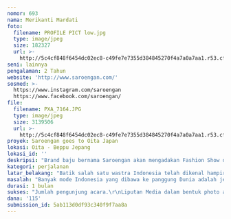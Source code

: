 ```yaml
---
nomor: 693
nama: Merikanti Mardati
foto:
  filename: PROFILE PICT low.jpg
  type: image/jpeg
  size: 182327
  url: >-
    http://5c4cf848f6454dc02ec8-c49fe7e7355d384845270f4a7a0a7aa1.r53.cf2.rackcdn.com/3f2ecca4-b768-4389-8e71-a3efb1009e89/PROFILE%20PICT%20low.jpg
seni: lainnya
pengalaman: 2 Tahun
website: 'http://www.saroengan.com/'
sosmed: >-
  https://www.instagram.com/saroengan           
  https://www.facebook.com/saroengan/
file:
  filename: PXA_7164.JPG
  type: image/jpeg
  size: 3139506
  url: >-
    http://5c4cf848f6454dc02ec8-c49fe7e7355d384845270f4a7a0a7aa1.r53.cf2.rackcdn.com/1b088ee0-e581-46ab-b58a-3521265cea34/PXA_7164.JPG
proyek: Saroengan goes to Oita Japan
lokasi: Oita - Beppu Jepang
lokasi_id: ''
deskripsi: "Brand baju bernama Saroengan akan mengadakan Fashion Show di Oita-Beppu Jepang. Kegiatan ini merupakan kerjasama Mahasiswa Indonesia,  Asia Pacific University di Beppu - Oita Jepang. Fashion show ini akan dibawakan oleh model2 dari mahasiswa Jepang dan diiringi live musik lagu Indonesia yang dinyanyikan oleh Mahasiswa Indonesia.  Show ini akan digelar tgl 14 Desember 2018 di Oita Plaza. \r\n\r\n2 minggu sebelum acara berlangsung, Saroengan akan mengundang 5 media besar di Indonesia dan beberapa media digital untuk berkumpul dan mendengarkan cerita persiapan Saroengan dalam menghadapi Fashion  Show ini.  Demikian pula setelah Fashion Show berlangsung, Saroengan akan mengirimkan cerita pengalaman selama di Oita dalam bentuk Press Release.  Untuk media di Oita sendiri, para Mahasiswa akan mengirimkan Press Release. "
kategori: perjalanan
latar_belakang: "Batik salah satu wastra Indonesia telah dikenal hampir dipenjuru Dunia.  Sekarang ini ini tenun pun akan telah terangkat derajatnya. Bagaimanakah dengan kain sarung Indonesia? Bisakah sarung juga menjadi salah satu ciri khas Indonesia yang mempunyai posisi di hati para insan di negri sendiri maupun di negri lain.\r\nSaroengan adalah brand yang baru lahir tahun 2015 dan mengangkat cerita indah dibalik kain sarung. Kain sarung yang biasa hanya dipakai oleh kaum pria, kali diberi tempat di hati para wanita, Kini wanita bisa merasakan dan menyentuh keindahan kain sarung.\r\n\r\nJepang sebagai salah satu negara yang sangat maju dalam industri Tekstil dan design, mau memberikan kesempatan untuk Mahasiswa Indonesia yang sedang belajar di sana untuk memperkenalkan budaya Indonesia kepada masyarakat Oita, kota wisata di pulau Kyushu. Moment ini adalah hasil kerjasama Mahasiswa Indonesia Asia Pacific University Beppu dangan Walikota   Beppu - Oita.\r\nDengan adanya kesempatan ini diharapkan bisa terjadi dialog antar pelaku di bidang seni tekstil untuk saling belajar memahami kelebihan masing masing budaya Indonesia maupun Jepang."
masalah: "Banyak mode Indonesia yang dibawa ke panggung Dunia adalah jenis mode adikarya (couture). Sehingga agak sulit dijadikan pakaian yang bisa dipakai sehari hari. Kali ini Brand Saroengan dengan mengangkat kain sarung Indonesia akan memperkenalkan mode dengan gaya keseharian. (ready to wear).\r\n\r\nSetiap kain sarung selalu mempunyai Tumpal (kepala sarung). Posisi tumpal adalah ditengah, simetris kiri dan kanan. Kali ini design yang dibawakan Saroengan ditampilkan dalam bentuk yang sedikit berbeda dan modern. Asimetris (Fukinsei) merupakan konsep yang akan diusung oleh Saroengan dalam design potongan pola dan corak. Kita akan menemukan keindahan dalam ketidaksempurnaan (Asimetris)."
durasi: 1 bulan
sukses: "Jumlah pengunjung acara.\r\nLiputan Media dalam bentuk photo atau artikel.\r\n"
dana: '115'
submission_id: 5ab113d0df93c340f9f7aa8a
---
```

